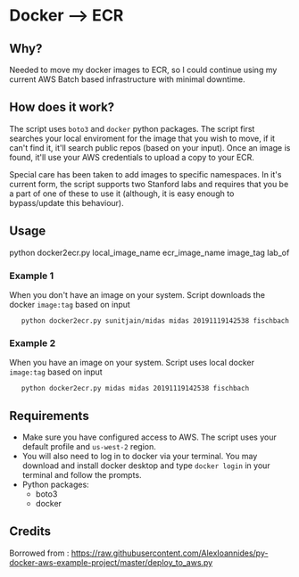# Docker --> ECR

## Why?

Needed to move my docker images to ECR, so I could continue using my current AWS Batch based infrastructure with minimal downtime.

## How does it work?

The script uses `boto3` and `docker` python packages. The script first searches your local enviroment for the image that you wish to move, if it can't find it, it'll search public repos (based on your input). Once an image is found, it'll use your AWS credentials to upload a copy to your ECR.

Special care has been taken to add images to specific namespaces. In it's current form, the script supports two Stanford labs and requires that you be a part of one of these to use it (although, it is easy enough to bypass/update this behaviour).

## Usage

python docker2ecr.py local_image_name ecr_image_name image_tag lab_of

### Example 1

When you don't have an image on your system. Script downloads the docker `image:tag` based on input

```{bash}
   python docker2ecr.py sunitjain/midas midas 20191119142538 fischbach
```

### Example 2

When you have an image on your system. Script uses local docker `image:tag` based on input

```{bash}
   python docker2ecr.py midas midas 20191119142538 fischbach
```

## Requirements

- Make sure you have configured access to AWS. The script uses your default profile and `us-west-2` region.
- You will also need to log in to docker via your terminal. You may download and install docker desktop and type `docker login` in your terminal and follow the prompts.
- Python packages:
  - boto3
  - docker

## Credits

Borrowed from : https://raw.githubusercontent.com/AlexIoannides/py-docker-aws-example-project/master/deploy_to_aws.py
